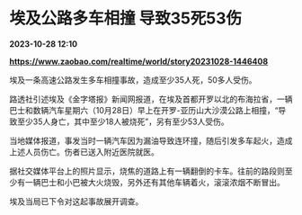 # 埃及公路多车相撞 导致35死53伤

**2023-10-28 12:10**

**https://www.zaobao.com/realtime/world/story20231028-1446408**

埃及一条高速公路发生多车相撞事故，造成至少35人死，50多人受伤。

路透社引述埃及《金字塔报》新闻网报道，在埃及首都开罗以北的布海拉省，一辆巴士和数辆汽车星期六（10月28日）早上在开罗-亚历山大沙漠公路上相撞，“导致至少35人身亡，其中至少18人被烧死”，另有至少53人受伤。

当地媒体报道，事发当时一辆汽车因为漏油导致连环撞，随后引发多车起火，造成上述人员伤亡。伤者已送入附近医院就医。

据社交媒体平台上的照片显示，烧焦的道路上有一辆翻倒的卡车。往前的路段则至少有一辆巴士和小巴被大火烧毁，另外还有其他车辆着火，滚滚浓烟不断冒出。

埃及当局已下令对这起事故展开调查。